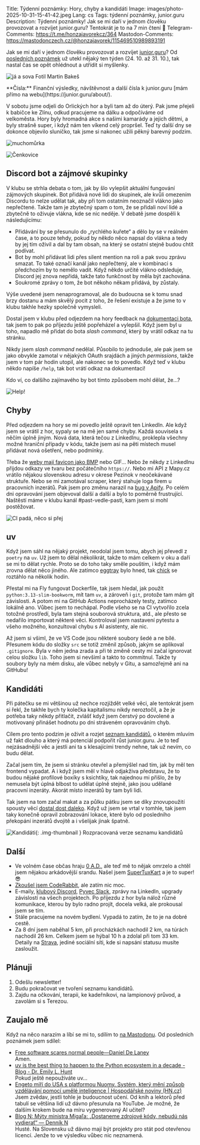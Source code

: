 Title: Týdenní poznámky: Hory, chyby a kandidáti
Image: images/photo-2025-10-31-15-41-42.jpeg
Lang: cs
Tags: týdenní poznámky, junior.guru
Description: Týdenní poznámky! Jak se mi daří v jednom člověku provozovat a rozvíjet junior.guru? Tentokrát je to na 7 min čtení 🧐
Telegram-Comments: https://t.me/honzajavorekcz/364
Mastodon-Comments: https://mastodonczech.cz/@honzajavorek/115469510989893191

Jak se mi daří v jednom člověku provozovat a rozvíjet [junior.guru](https://junior.guru/)?
Od [posledních poznámek]({filename}2025-10-24_tydenni-poznamky-zive-nataceni-podcastu-podvocasem-posledni-pripravy-newsletteru-a-inzeraty-z-li.md) už utekl nějaký ten týden (24. 10. až 31. 10.), tak nastal čas se opět ohlédnout a utřídit si myšlenky.

![já a sova]({static}/images/photo-2025-10-31-15-41-42.jpeg)
Fotil Martin Bakeš

<div class="alert alert-warning" role="alert" markdown="1">
**Čísla:** Finanční výsledky, návštěvnost a další čísla k junior.guru [mám přímo na webu](https://junior.guru/about/).
</div>

V sobotu jsme odjeli do Orlických hor a byli tam až do úterý. Pak jsme přejeli k babičce ke Zlínu, odkud pracujeme na dálku a odpočíváme od velkoměsta. Hory byly hromadná akce s našimi kamarády a jejich dětmi, a byly strašně super, i když nám ten víkend celý propršel. Teď ty další dny se dokonce objevilo sluníčko, tak jsme si nakonec užili pěkný barevný podzim.

![muchomůrka]({static}/images/photo-2025-10-31-15-42-30.jpeg)

![Čenkovice]({static}/images/photo-2025-10-31-15-41-25.jpeg)

## Discord bot a zájmové skupinky

V klubu se strhla debata o tom, jak by šlo vylepšit aktuální fungování zájmových skupinek. Bot přidává nové lidi do skupinek, ale kvůli omezením Discordu to nelze udělat tak, aby při tom ostatním neoznačil vlákno jako nepřečtené. Takže tam je zbytečný spam o tom, že se přidali noví lidé a zbytečně to oživuje vlákna, kde se nic neděje. V debatě jsme dospěli k následujícímu:

- Přidávání by se přesunulo do „rychlého kuřete“ a dělo by se v reálném čase, a to pouze tehdy, pokud by někdo něco napsal do vlákna a tedy by jej tím oživil a dal by tam obsah, na který se ostatní stejně budou chtít podívat.
- Bot by mohl přidávat lidi přes silent mention na roli a pak svou zprávu smazat. To také označí kanál jako nepřečtený, ale v kombinaci s předchozím by to nemělo vadit. Když někdo určité vlákno odsleduje, Discord jej znova nepřidá, takže tato funkčnost by měla být zachována.
- Soukromé zprávy o tom, že bot někoho někam přidává, by zůstaly.

Výše uvedené jsem nenaprogramoval, ale do budoucna se k tomu snad brzy dostanu a mám skvělý pocit z toho, že řešení existuje a že jsme to v klubu takhle hezky společně vymysleli.

Dostal jsem v klubu před odjezdem na hory feedback na [dokumentaci bota](https://junior.guru/about/bot/), tak jsem to pak po příjezdu ještě popřeházel a vylepšil. Když jsem byl u toho, napadlo mě přidat do bota _slash command_, který by vrátil odkaz na tu stránku.

Nikdy jsem _slash command_ nedělal. Působilo to jednoduše, ale pak jsem se jako obvykle zamotal v nějakých OAuth srajdách a jiných _permissions_, takže jsem v tom pár hodin utopil, ale nakonec se to povedlo. Když teď v klubu někdo napíše `/help`, tak bot vrátí odkaz na dokumentaci!

Kdo ví, co dalšího zajímavého by bot tímto způsobem mohl dělat, že…?

![Help!]({static}/images/screenshot-2025-10-31-at-16-26-27.png)

## Chyby

Před odjezdem na hory se mi povedlo ještě opravit ten LinkedIn. Ale když jsem se vrátil z hor, sypaly se na mě jen samé chyby. Každá souvisela s něčím úplně jiným. Nová data, která tečou z LinkedInu, proklepla všechny možné hraniční případy v kódu, takže jsem asi na pěti místech musel přidávat nová ošetření, nebo podmínky.

Třeba že [weby mají favicon jako BMP](https://mastodonczech.cz/@honzajavorek/115456794522147200) nebo GIF… Nebo že někdy z LinkedInu přijdou odkazy ve tvaru bez počátečního `https://`. Nebo mi API z Mapy.cz vrátilo nějakou slovenskou adresu v okrese Pezinok v neočekávané struktuře. Nebo se mi zamotával scraper, který stahuje loga firem u pracovních inzerátů. Pak jsem pro změnu narazil na [bug v Apify](https://github.com/apify/apify-sdk-python/issues/655). Po celém dni opravování jsem objevoval další a další a bylo to poměrně frustrující. Naštěstí máme v klubu kanál #past-vedle-pasti, kam jsem si mohl postěžovat.

![CI padá, něco si přej]({static}/images/screenshot-2025-10-30-at-16-13-06.jpg)

## uv

Když jsem sáhl na nějaký projekt, neodolal jsem tomu, abych jej převedl z `poetry` na `uv`. Už jsem to dělal několikrát, takže to mám celkem v oku a daří se mi to dělat rychle. Proto se do toho taky směle pouštím, i když mám zrovna dělat něco jiného. Ale zatímco [eggtray](https://github.com/juniorguru/eggtray) bylo hned, tak [chick](https://github.com/juniorguru/chick) se roztáhlo na několik hodin.

Přestal mi na Fly fungovat Dockerfile, tak jsem hledal, jak použít `python:3.13-slim-bookworm`, mít tam `uv`, a zároveň i `git`, protože tam mám git závislosti. A potom mi na GitHub Actions neprocházely testy, zatímco lokálně ano. Vůbec jsem to nechápal. Podle všeho se na CI vytvořilo zcela totožné prostředí, byla tam stejná souborová struktura, atd., ale přesto se nedařilo importovat některé věci. Kontroloval jsem nastavení pytestu a všeho možného, konzultoval chybu s AI asistenty, ale nic.

Až jsem si všiml, že ve VS Code jsou některé soubory šedé a ne bílé. Přesunem kódu do složky `src` se totiž změnil způsob, jakým se aplikoval `.gitignore`. Byla v něm jedna zrada a při té změně cesty mi začal ignorovat celou složku `lib`. Toho jsem si nevšiml a takto to commitnul. Takže ty soubory byly na mém disku, ale vůbec nebyly v Gitu, a samozřejmě ani na GitHubu!

## Kandidáti

Při pátečku se mi většinou už nechce rozjíždět velké věci, ale tentokrát jsem si řekl, že takhle bych ty kolečka kapitalismu nikdy neroztočil, a že je potřeba taky někdy přitlačit, zvlášť když jsem čerstvý po dovolené a motivovaný přinášet hodnotu po dni stráveném opravováním chyb.

Cílem pro tento podzim je oživit a rozjet [seznam kandidátů](https://junior.guru/candidates/), o kterém mluvím už fakt dlouho a který má potenciál podpořit růst junior.guru. Je to teď nejzásadnější věc a jestli ani ta s klesajícími trendy nehne, tak už nevím, co budu dělat.

Začal jsem tím, že jsem si stránku otevřel a přemýšlel nad tím, jak by měl ten frontend vypadat. A i když jsem měl v hlavě odjakživa představu, že to budou nějaké profilové boxíky s ksichtíky, tak najednou mi přišlo, že by nemusela být úplná blbost to udělat úplně stejně, jako jsou udělané pracovní inzeráty. Akorát místo inzerátů by tam byli lidi.

Tak jsem na tom začal makat a za půlku pátku jsem se díky znovupoužití spousty věcí [dostal dost daleko](https://github.com/juniorguru/junior.guru/pull/1590). Když už jsem se vrtal v tomhle, tak jsem taky konečně opravil zobrazování lokace, které bylo od posledního překopání inzerátů dvojitě a i všelijak jinak špatně.

![Kandidáti]({static}/images/screenshot-2025-10-31-at-15-10-53.png){: .img-thumbnail }
Rozpracovaná verze seznamu kandidátů

## Další

-   Ve volném čase občas hraju [0 A.D.](https://play0ad.com/), ale teď mě to nějak omrzelo a chtěl jsem nějakou arkádovější srandu. Našel jsem [SuperTuxKart](https://supertuxkart.net/) a je to super! 😎
-   [Zkoušel jsem CodeRabbit](https://mastodonczech.cz/@honzajavorek/115468449933384922), ale zatím nic moc.
-   E-maily, [klubový Discord](https://junior.guru/club/), [Pyvec Slack](https://docs.pyvec.org/operations/support.html#sit-kontaktu), zprávy na LinkedIn, upgrady závislostí na všech projektech. Po příjezdu z hor byla nálož různé komunikace, kterou by bylo radno projít, docela velká, ale prokousal jsem se tím.
-   Stále pracujeme na novém bydlení. Vypadá to zatím, že to je na dobré cestě.
-   Za 8 dní jsem naběhal 5 km, při procházkách nachodil 2 km, na túrách nachodil 26 km. Celkem jsem se hýbal 10 h a zdolal při tom 33 km.
    Detaily na [Strava](https://www.strava.com/athletes/31242569), jediné sociální síti, kde si napsání statusu musíte zasloužit.

## Plánuji

1.  Odešlu newsletter!
2.  Budu pokračovat ve tvoření seznamu kandidátů.
3.  Zajdu na očkování, terapii, ke kadeřníkovi, na lampionový průvod, a zavolám si s Terezou.

## Zaujalo mě

Když na něco narazím a líbí se mi to, sdílím to [na Mastodonu](https://mastodonczech.cz/@honzajavorek).
Od posledních poznámek jsem sdílel:

- [Free software scares normal people—Daniel De Laney](http://danieldelaney.net/normal/)<br>Amen.
- [uv is the best thing to happen to the Python ecosystem in a decade - Blog - Dr. Emily L. Hunt](https://emily.space/posts/251023-uv)<br>Pokud ještě nepoužíváte uv…
- [Engeto míří do USA s platformou Nuomy. Systém, který mění způsob vzdělávání pomocí umělé inteligence | Hospodářské noviny (HN.cz)](https://benative.hn.cz/c1-67805620-engeto-miri-do-usa-s-platformou-nuomy-system-ktery-meni-zpusob-vzdelavani-pomoci-umele-inteligence)<br>Jsem zvědav, jestli tohle je budoucnost učení. Od knih a lektorů před tabulí se většina lidí už dávno přesunula na YouTube. Je možné, že dalším krokem bude na míru vygenerovaný AI učitel?
- [Blog N: Mýty ministra Migaľa: „Dostaneme zdrojové kódy, nebudú nás vydierať“ &mdash; Denník N](https://dennikn.sk/blog/4934481/myty-ministra-migala-dostaneme-zdrojove-kody-nebudu-nas-vydierat/)<br>Husté. Na Slovensku už dávno mají být projekty pro stát pod otevřenou licencí. Jenže to ve výsledku vůbec nic neznamená.
